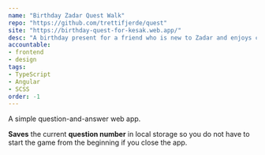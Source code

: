 ```yaml
---
name: "Birthday Zadar Quest Walk"
repo: "https://github.com/trettifjerde/quest"
site: "https://birthday-quest-for-kesak.web.app/"
desc: "A birthday present for a friend who is new to Zadar and enjoys city quests."
accountable: 
- frontend 
- design
tags:
- TypeScript
- Angular
- SCSS
order: -1
---
```

A simple question-and-answer web app. 

**Saves** the current **question number** in local storage so you do not have to start the game from the beginning if you close the app.